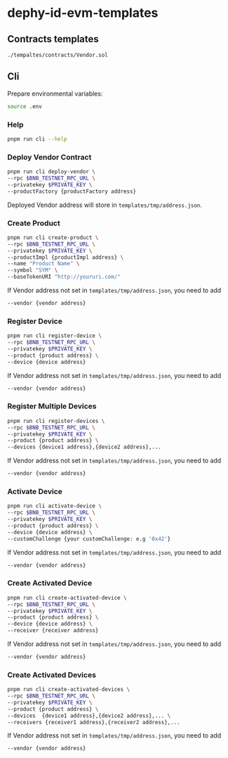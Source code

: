 # dephy-id-evm-templates

## Contracts templates

`./tempaltes/contracts/Vendor.sol`

## Cli

Prepare environmental variables:

```bash
source .env
```

### Help

```bash
pnpm run cli --help
```

### Deploy Vendor Contract

```bash
pnpm run cli deploy-vendor \
--rpc $BNB_TESTNET_RPC_URL \
--privatekey $PRIVATE_KEY \
--productFactory {productFactory address}
```

Deployed Vendor address will store in `templates/tmp/address.json`.

### Create Product

```bash
pnpm run cli create-product \
--rpc $BNB_TESTNET_RPC_URL \
--privatekey $PRIVATE_KEY \
--productImpl {productImpl address} \
--name "Product Name" \
--symbol "SYM" \
--baseTokenURI "http://youruri.com/"
```

If Vendor address not set in `templates/tmp/address.json`, you need to add

```bash
--vendor {vendor address}
```

### Register Device

```bash
pnpm run cli register-device \
--rpc $BNB_TESTNET_RPC_URL \
--privatekey $PRIVATE_KEY \
--product {product address} \
--device {device address}
```

If Vendor address not set in `templates/tmp/address.json`, you need to add

```bash
--vendor {vendor address}
```

### Register Multiple Devices

```bash
pnpm run cli register-devices \
--rpc $BNB_TESTNET_RPC_URL \
--privatekey $PRIVATE_KEY \
--product {product address} \
--devices {device1 address},{device2 address},...
```

If Vendor address not set in `templates/tmp/address.json`, you need to add

```bash
--vendor {vendor address}
```

### Activate Device

```bash
pnpm run cli activate-device \
--rpc $BNB_TESTNET_RPC_URL \
--privatekey $PRIVATE_KEY \
--product {product address} \
--device {device address} \
--customChallenge {your customChallenge: e.g '0x42'}
```

If Vendor address not set in `templates/tmp/address.json`, you need to add

```bash
--vendor {vendor address}
```

### Create Activated Device

```bash
pnpm run cli create-activated-device \
--rpc $BNB_TESTNET_RPC_URL \
--privatekey $PRIVATE_KEY \
--product {product address} \
--device {device address} \
--receiver {receiver address}
```

If Vendor address not set in `templates/tmp/address.json`, you need to add

```bash
--vendor {vendor address}
```

### Create Activated Devices

```bash
pnpm run cli create-activated-devices \
--rpc $BNB_TESTNET_RPC_URL \
--privatekey $PRIVATE_KEY \
--product {product address} \
--devices  {device1 address},{device2 address},... \
--receivers {receiver1 address},{receiver2 address},...
```

If Vendor address not set in `templates/tmp/address.json`, you need to add

```bash
--vendor {vendor address}
```
